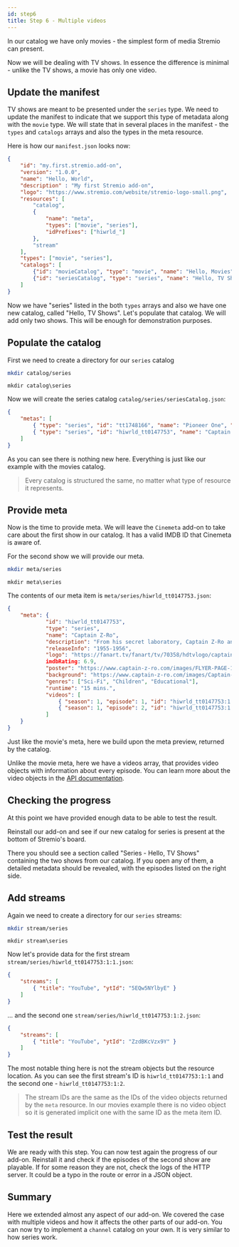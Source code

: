 ```yaml
---
id: step6
title: Step 6 - Multiple videos
---
```


In our catalog we have only movies - the simplest form of media Stremio can present.

Now we will be dealing with TV shows. In essence the difference is minimal - unlike the TV shows, a movie has only one video.

Update the manifest
---

TV shows are meant to be presented under the `series` type. We need to update the manifest to indicate that we support this type of metadata along with the `movie` type. We will state that in several places in the manifest - the `types` and `catalogs` arrays and also the types in the meta resource.

Here is how our `manifest.json` looks now:

```json
{
    "id": "my.first.stremio.add-on",
    "version": "1.0.0",
    "name": "Hello, World",
    "description" : "My first Stremio add-on",
    "logo": "https://www.stremio.com/website/stremio-logo-small.png",
    "resources": [
        "catalog",
        {
            "name": "meta",
            "types": ["movie", "series"],
            "idPrefixes": ["hiwrld_"]
        },
        "stream"
    ],
    "types": ["movie", "series"],
    "catalogs": [
        {"id": "movieCatalog", "type": "movie", "name": "Hello, Movies"},
        {"id": "seriesCatalog", "type": "series", "name": "Hello, TV Shows"}
    ]
}
```

Now we have "series" listed in the both `types` arrays and also we have one new catalog, called "Hello, TV Shows". Let's populate that catalog. We will add only two shows. This will be enough for demonstration purposes.

Populate the catalog
---

First we need to create a directory for our `series` catalog

<!--DOCUSAURUS_CODE_TABS-->
<!--bash-->
```sh
mkdir catalog/series
```
<!--cmd-->
```batch
mkdir catalog\series
```
<!--END_DOCUSAURUS_CODE_TABS-->

Now we will create the series catalog `catalog/series/seriesCatalog.json`:

```json
{
    "metas": [
        { "type": "series", "id": "tt1748166", "name": "Pioneer One", "poster": "https://images.metahub.space/poster/medium/tt1748166/img", "genres": ["Drama", "Sci-Fi"]},
        { "type": "series", "id": "hiwrld_tt0147753", "name": "Captain Z-Ro", "poster": "https://www.captain-z-ro.com/images/FLYER-PAGE-1_250.gif", "genres": ["Sci-Fi", "Children", "Educational"] }
    ]
}
```

As you can see there is nothing new here. Everything is just like our example with the movies catalog. 

> Every catalog is structured the same, no matter what type of resource it represents.

Provide meta
---

Now is the time to provide meta. We will leave the `Cinemeta` add-on to take care about the first show in our catalog. It has a valid IMDB ID that Cinemeta is aware of.

For the second show we will provide our meta.

<!--DOCUSAURUS_CODE_TABS-->
<!--bash-->
```sh
mkdir meta/series
```
<!--cmd-->
```batch
mkdir meta\series
```
<!--END_DOCUSAURUS_CODE_TABS-->

The contents of our meta item is `meta/series/hiwrld_tt0147753.json`:

```json
{
    "meta": {
            "id": "hiwrld_tt0147753",
            "type": "series",
            "name": "Captain Z-Ro",
            "description": "From his secret laboratory, Captain Z-Ro and his associates use their time machine, the ZX-99, to learn from the past and plan for the future.",
            "releaseInfo": "1955-1956",
            "logo": "https://fanart.tv/fanart/tv/70358/hdtvlogo/captain-z-ro-530995d5e979d.png",
            imdbRating: 6.9,
            "poster": "https://www.captain-z-ro.com/images/FLYER-PAGE-1_250.gif",
            "background": "https://www.captain-z-ro.com/images/Captain-Z--R0_500.jpg",
            "genres": ["Sci-Fi", "Children", "Educational"],
            "runtime": "15 mins.",
            "videos": [
                { "season": 1, "episode": 1, "id": "hiwrld_tt0147753:1:1", "title": "Christopher Columbus", "released": "1955-12-18" },
                { "season": 1, "episode": 2, "id": "hiwrld_tt0147753:1:2", "title": "Daniel Boone", "released": "1955-12-25" }
            ]
    }
}
```

Just like the movie's meta, here we build upon the meta preview, returned by the catalog.

Unlike the movie meta, here we have a videos array, that provides video objects with information about every episode. You can learn more about the video objects in the [API documentation](https://github.com/Stremio/stremio-addon-sdk/blob/master/docs/api/responses/meta.md#video-object).

Checking the progress
---

At this point we have provided enough data to be able to test the result.

Reinstall our add-on and see if our new catalog for series is present at the bottom of Stremio's board.

There you should see a section called "Series - Hello, TV Shows" containing the two shows from our catalog. If you open any of them, a detailed metadata should be revealed, with the episodes listed on the right side.

Add streams
---

Again we need to create a directory for our `series` streams:

<!--DOCUSAURUS_CODE_TABS-->
<!--bash-->
```sh
mkdir stream/series
```
<!--cmd-->
```batch
mkdir stream\series
```
<!--END_DOCUSAURUS_CODE_TABS-->

Now let's provide data for the first stream `stream/series/hiwrld_tt0147753:1:1.json`:

```json
{
    "streams": [
        { "title": "YouTube", "ytId": "5EQw5NYlbyE" }
    ]
}
```

... and the second one `stream/series/hiwrld_tt0147753:1:2.json`:

```json
{
    "streams": [
        { "title": "YouTube", "ytId": "ZzdBKcVzx9Y" }
    ]
}
```

The most notable thing here is not the stream objects but the resource location. As you can see the first stream's ID is `hiwrld_tt0147753:1:1` and the second one - `hiwrld_tt0147753:1:2`.

> The stream IDs are the same as the IDs of the video objects returned by the `meta` resource. In our movies example there is no video object so it is generated implicit one with the same ID as the meta item ID.

Test the result
---

We are ready with this step. You can now test again the progress of our add-on. Reinstall it and check if the episodes of the second show are playable. If for some reason they are not, check the logs of the HTTP server. It could be a typo in the route or error in a JSON object.

Summary
---

Here we extended almost any aspect of our add-on. We covered the case with multiple videos and how it affects the other parts of our add-on. You can now try to implement a `channel` catalog on your own. It is very similar to how series work.
